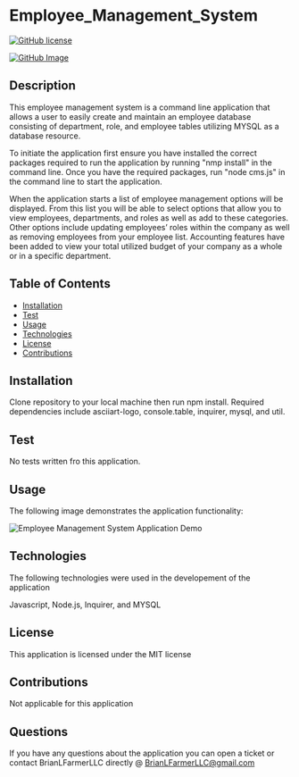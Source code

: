 
  # Employee_Management_System

  [![GitHub license](https://img.shields.io/badge/license-MIT-blue.svg)](https://github.com/brianlfarmerllc/Employee_Management_System)

  [![GitHub Image](https://contributors-img.web.app/image?repo=brianlfarmerllc/Good_README_Generator)](https://github.com/brianlfarmerllc/Employee_Management_System)
  
  ## Description

  This employee management system is a command line application that allows a user to easily create and maintain an employee database consisting of department, role, and employee tables utilizing MYSQL as a database resource. 

  To initiate the application first ensure you have installed the correct packages required to run the application by running "nmp install" in the command line. Once you have the required packages, run "node cms.js" in the command line to start the application. 

  When the application starts a list of employee management options will be displayed. From this list you will be able to select options that allow you to view employees, departments, and roles as well as add to these categories.
  Other options include updating employees’ roles within the company as well as removing employees from your employee list. Accounting features have been added to view your total utilized budget of your company as a whole or in a specific department.

  ## Table of Contents
  
  * [Installation](#Installation)
  * [Test](#Test)
  * [Usage](#Usage)
  * [Technologies](#Technologies)
  * [License](#License)
  * [Contributions](#Contributions)
  
  ## Installation

  Clone repository to your local machine then run npm install. Required dependencies include asciiart-logo, console.table, inquirer, mysql, and util.

  ## Test

  No tests written fro this application.

  ## Usage

  The following image demonstrates the application functionality:

  ![Employee Management System Application Demo](./Assets/employee_management_system.gif)

  ## Technologies

  The following technologies were used in the developement of the application

  Javascript, Node.js, Inquirer, and MYSQL

  ## License

  This application is licensed under the MIT license

  ## Contributions

  Not applicable for this application

  ## Questions

  If you have any questions about the application you can open a ticket or contact BrianLFarmerLLC directly @ BrianLFarmerLLC@gmail.com
  
